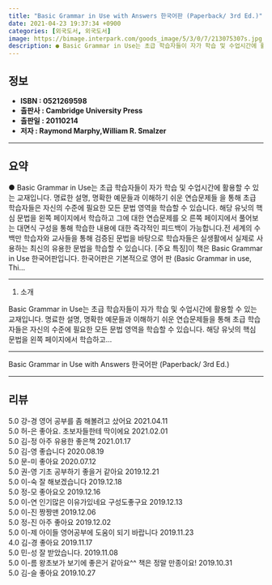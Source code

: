 ```yaml
---
title: "Basic Grammar in Use with Answers 한국어판 (Paperback/ 3rd Ed.)"
date: 2021-04-23 19:37:34 +0900
categories: [외국도서, 외국도서]
image: https://bimage.interpark.com/goods_image/5/3/0/7/213075307s.jpg
description: ● Basic Grammar in Use는 초급 학습자들이 자가 학습 및 수업시간에 활용할 수 있는 교재입니다. 명료한 설명, 명확한 예문들과 이해하기 쉬운 연습문제들 을 통해 초급 학습자들은 자신의 수준에 필요한 모든 문법 영역을 학습할 수 있습니다. 해당 유닛의 핵심 문법을 왼쪽
---
```


## **정보**

- **ISBN : 0521269598**
- **출판사 : Cambridge University Press**
- **출판일 : 20110214**
- **저자 : Raymond Marphy,William R. Smalzer**

------



## **요약**

●  Basic Grammar in Use는 초급 학습자들이 자가 학습 및 수업시간에 활용할 수 있는 교재입니다. 명료한 설명, 명확한 예문들과 이해하기 쉬운 연습문제들 을 통해 초급 학습자들은 자신의 수준에 필요한 모든 문법 영역을 학습할 수 있습니다. 해당 유닛의 핵심 문법을 왼쪽 페이지에서 학습하고 그에 대한 연습문제를 오 른쪽 페이지에서 풀어보는 대면식 구성을 통해 학습한 내용에 대한 즉각적인 피드백이 가능합니다.전 세계의 수백만 학습자와 교사들을 통해 검증된 문법을 바탕으로 학습자들은 실생활에서 실제로 사용하는 최신의 유용한 문법을 학습할 수 있습니다. [주요 특징]이 책은 Basic Grammar in Use 한국어판입니다. 한국어판은 기본적으로 영어 판 (Basic Grammar in use, Thi...

------

1. 소개

Basic Grammar in Use는 초급 학습자들이 자가 학습 및 수업시간에 활용할 수 있는 교재입니다. 명료한 설명, 명확한 예문들과 이해하기 쉬운 연습문제들을 통해 초급 학습자들은 자신의 수준에 필요한 모든 문법 영역을 학습할 수 있습니다. 
해당 유닛의 핵심 문법을 왼쪽 페이지에서 학습하고... 

------


Basic Grammar in Use with Answers 한국어판 (Paperback/ 3rd Ed.) 

------


## **리뷰** 

5.0 강-경 영어 공부를 좀 해볼려고 샀어요 2021.04.11 <br/>5.0 허-은 좋아요. 초보자들한테 딱이에요 2021.02.01 <br/>5.0 김-정 아주 유용한 좋은책 2021.01.17 <br/>5.0 김-영 좋습니다 2020.08.19 <br/>5.0 문-미 좋아요 2020.07.12 <br/>5.0 권-영 기초 공부하기 좋을거 같아요 2019.12.21 <br/>5.0 이-숙 잘 해보겠습니다 2019.12.18 <br/>5.0 정-모 좋아요오 2019.12.16 <br/>5.0 이-연 인기많은 이유가있네요 구성도좋구요 2019.12.13 <br/>5.0 이-진 짱짱맨 2019.12.06 <br/>5.0 정-진 아주 좋아요 2019.12.02 <br/>5.0 이-제 아이들 영어공부에 도움이 되기 바랍니다 2019.11.23 <br/>4.0 김-경 좋아요 2019.11.17 <br/>5.0 민-성 잘 받았습니다. 2019.11.08 <br/>5.0 이-름 왕초보가 보기에 좋은거 같아요^^ 책은 정말 만종이요! 2019.10.31 <br/>5.0 김-슬 좋아요 2019.10.27 <br/>